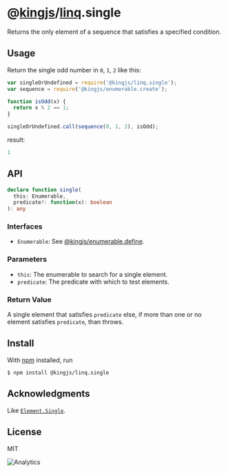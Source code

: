 # @[kingjs](https://www.npmjs.com/package/kingjs)/[linq](https://www.npmjs.com/package/@kingjs/linq).single
Returns the only element of a sequence that satisfies a specified condition.
## Usage 
Return the single odd number in `0`, `1`, `2` like this:
```js
var singleOrUndefined = require('@kingjs/linq.single');
var sequence = require('@kingjs/enumerable.create');

function isOdd(x) { 
  return x % 2 == 1; 
}

singleOrUndefined.call(sequence(0, 1, 2), isOdd);
```
result:
```js
1
```
## API
```ts
declare function single(
  this: Enumerable,
  predicate?: function(x): boolean
): any
```
### Interfaces
- `Enumerable`: See [@kingjs/enumerable.define](https://www.npmjs.com/package/@kingjs/enumerable.define).

### Parameters
- `this`: The enumerable to search for a single element.
- `predicate`: The predicate with which to test elements.

### Return Value
A single element that satisfies `predicate` else, if more than one or no element satisfies `predicate`, than throws. 

## Install
With [npm](https://npmjs.org/) installed, run

```
$ npm install @kingjs/linq.single
```

## Acknowledgments
Like [`Element.Single`](https://msdn.microsoft.com/en-us/library/bb535118(v=vs.110).aspx).

## License

MIT

![Analytics](https://analytics.kingjs.net/linq/single)